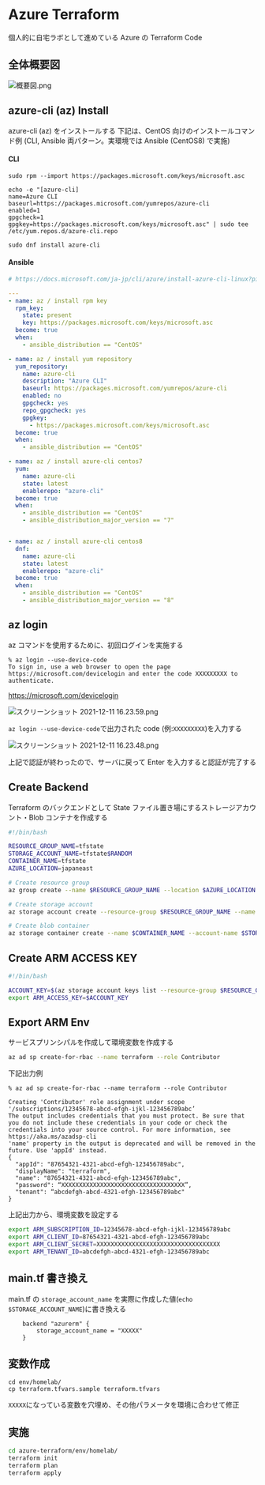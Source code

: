 Azure Terraform
====

個人的に自宅ラボとして進めている Azure の Terraform Code

## 全体概要図

![概要図.png](images/概要図_2022-01-10.png)

## azure-cli (az) Install

azure-cli (az) をインストールする
下記は、CentOS 向けのインストールコマンド例 (CLI, Ansible 両パターン。実環境では Ansible (CentOS8) で実施)


#### CLI

```
sudo rpm --import https://packages.microsoft.com/keys/microsoft.asc
```

```
echo -e "[azure-cli]
name=Azure CLI
baseurl=https://packages.microsoft.com/yumrepos/azure-cli
enabled=1
gpgcheck=1
gpgkey=https://packages.microsoft.com/keys/microsoft.asc" | sudo tee /etc/yum.repos.d/azure-cli.repo
```

```
sudo dnf install azure-cli
```

#### Ansible

```yaml:roles/az/tasks/main.yml
# https://docs.microsoft.com/ja-jp/cli/azure/install-azure-cli-linux?pivots=dnf#install

---
- name: az / install rpm key
  rpm_key:
    state: present
    key: https://packages.microsoft.com/keys/microsoft.asc
  become: true
  when:
    - ansible_distribution == "CentOS"

- name: az / install yum repository
  yum_repository:
    name: azure-cli
    description: "Azure CLI"
    baseurl: https://packages.microsoft.com/yumrepos/azure-cli
    enabled: no
    gpgcheck: yes
    repo_gpgcheck: yes
    gpgkey:
      - https://packages.microsoft.com/keys/microsoft.asc
  become: true
  when:
    - ansible_distribution == "CentOS"

- name: az / install azure-cli centos7
  yum:
    name: azure-cli
    state: latest
    enablerepo: "azure-cli"
  become: true
  when:
    - ansible_distribution == "CentOS"
    - ansible_distribution_major_version == "7"


- name: az / install azure-cli centos8
  dnf:
    name: azure-cli
    state: latest
    enablerepo: "azure-cli"
  become: true
  when:
    - ansible_distribution == "CentOS"
    - ansible_distribution_major_version == "8"
```

## az login
az コマンドを使用するために、初回ログインを実施する

```
% az login --use-device-code
To sign in, use a web browser to open the page https://microsoft.com/devicelogin and enter the code XXXXXXXXX to authenticate.
```

https://microsoft.com/devicelogin

![スクリーンショット 2021-12-11 16.23.59.png](images/2021-12-11-16.23.59.png)

`az login --use-device-code`で出力された code (例:`XXXXXXXXX`)を入力する

![スクリーンショット 2021-12-11 16.23.48.png](images/2021-12-11-16.23.48.png)

上記で認証が終わったので、サーバに戻って Enter を入力すると認証が完了する


## Create Backend

Terraform のバックエンドとして State ファイル置き場にするストレージアカウント・Blob コンテナを作成する

```sh
#!/bin/bash

RESOURCE_GROUP_NAME=tfstate
STORAGE_ACCOUNT_NAME=tfstate$RANDOM
CONTAINER_NAME=tfstate
AZURE_LOCATION=japaneast

# Create resource group
az group create --name $RESOURCE_GROUP_NAME --location $AZURE_LOCATION

# Create storage account
az storage account create --resource-group $RESOURCE_GROUP_NAME --name $STORAGE_ACCOUNT_NAME --sku Standard_LRS --encryption-services blob -l $AZURE_LOCATION

# Create blob container
az storage container create --name $CONTAINER_NAME --account-name $STORAGE_ACCOUNT_NAME
```

## Create ARM ACCESS KEY

```sh
#!/bin/bash

ACCOUNT_KEY=$(az storage account keys list --resource-group $RESOURCE_GROUP_NAME --account-name $STORAGE_ACCOUNT_NAME --query '[0].value' -o tsv)
export ARM_ACCESS_KEY=$ACCOUNT_KEY
```

## Export ARM Env

サービスプリンシパルを作成して環境変数を作成する

```sh
az ad sp create-for-rbac --name terraform --role Contributor
```

下記出力例

```sh:出力例
% az ad sp create-for-rbac --name terraform --role Contributor

Creating 'Contributor' role assignment under scope '/subscriptions/12345678-abcd-efgh-ijkl-123456789abc’
The output includes credentials that you must protect. Be sure that you do not include these credentials in your code or check the credentials into your source control. For more information, see https://aka.ms/azadsp-cli
'name' property in the output is deprecated and will be removed in the future. Use 'appId' instead.
{
  "appId": "87654321-4321-abcd-efgh-123456789abc",
  "displayName": "terraform",
  "name": "87654321-4321-abcd-efgh-123456789abc",
  "password": “XXXXXXXXXXXXXXXXXXXXXXXXXXXXXXXXXXX”,
  "tenant": “abcdefgh-abcd-4321-efgh-123456789abc"
}
```

上記出力から、環境変数を設定する

```sh
export ARM_SUBSCRIPTION_ID=12345678-abcd-efgh-ijkl-123456789abc
export ARM_CLIENT_ID=87654321-4321-abcd-efgh-123456789abc
export ARM_CLIENT_SECRET=XXXXXXXXXXXXXXXXXXXXXXXXXXXXXXXXXXX
export ARM_TENANT_ID=abcdefgh-abcd-4321-efgh-123456789abc
```

## main.tf 書き換え

main.tf の `storage_account_name` を実際に作成した値(`echo $STORAGE_ACCOUNT_NAME`)に書き換える

```tf:XXXXXの箇所を書き換える
    backend "azurerm" {
        storage_account_name = "XXXXX"
    }
```

## 変数作成

```
cd env/homelab/
cp terraform.tfvars.sample terraform.tfvars
```

`XXXXX`になっている変数を穴埋め、その他パラメータを環境に合わせて修正

## 実施

```sh
cd azure-terraform/env/homelab/
terraform init
terraform plan
terraform apply
```
